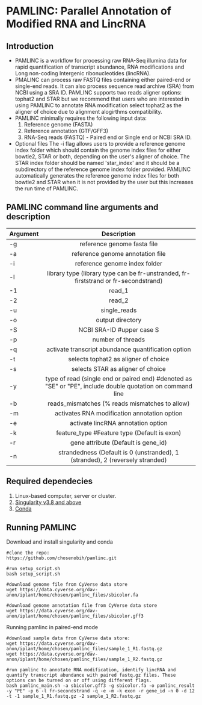 # PAMLINC: Parallel Annotation of Modified RNA and LincRNA

## Introduction

* PAMLINC is a workflow for processing raw RNA-Seq illumina data for rapid quantification of transcript abundance, RNA modifications and Long non-coding Intergenic ribonucleotides (lincRNA).
* PMALINC can process raw FASTQ files containing either paired-end or single-end reads. It can also process sequence read archive (SRA) from NCBI using a SRA ID. PAMLINC supports two reads aligner options: tophat2 and STAR but we recommend that users who are interested in using PAMLINC to annotate RNA modification select tophat2 as the aligner of choice due to alignment alogirthms compatibility.
* PAMLINC minimally requires the following input data:
  1. Reference genome (FASTA)
  2. Reference annotation (GTF/GFF3)
  3. RNA-Seq reads (FASTQ) - Paired end or Single end or NCBI SRA ID.
* Optional files
  The -i flag allows users to provide a reference genome index folder which should contain the genome index files for either bowtie2, STAR or both,           depending on the user's aligner of choice. The STAR index folder should be named 'star_index' and it should be a subdirectory of the reference genome       index folder provided. PAMLINC automatically generates the reference genome index files for both bowtie2 and STAR when it is not provided by the user but   this increases the run time of PAMLINC.


PAMLINC command line arguments and description
----------------------------------------------
| Argument      | Description                                                                                                 |
| ------------- |:-----------------------------------------------------------------------------------------------------------:|
| -g            | reference genome fasta file                                                                                 |
| -a            | reference genome annotation file                                                                            |
| -i            | reference genome index folder                                                                               |
| -l            | library type  (library type can be fr-unstranded, fr-firststrand or fr-secondstrand)                        |
| -1            | read_1                                                                                                      |
| -2            | read_2                                                                                                      |
| -u            | single_reads                                                                                                |
| -o            | output directory                                                                                            |
| -S            | NCBI SRA-ID #upper case S                                                                                   |
| -p            | number of threads                                                                                           |
| -q            | activate transcript abundance quantification option                                                         |
| -t            | selects tophat2 as aligner of choice                                                                        |
| -s            | selects STAR as aligner of choice                                                                           |
| -y            | type of read (single end or paired end) #denoted as "SE" or "PE", include double quotation on command line  |
| -b            | reads_mismatches (% reads mismatches to allow)                                                              |
| -m            | activates RNA modification annotation option                                                                |
| -e            | activate lincRNA annotation option                                                                          |
| -k            | feature_type #Feature type (Default is exon)                                                                |
| -r            | gene attribute (Default is gene_id)                                                                         |
| -n            | strandedness (Default is 0 (unstranded), 1 (stranded), 2 (reversely stranded)                               |

Required dependecies
--------------------
1. Linux-based computer, server or cluster.
2. [Singularity v3.8 and above](https://docs.sylabs.io/guides/3.0/user-guide/quick_start.html)
3. [Conda](https://conda.io/projects/conda/en/stable/user-guide/install/download.html)

Running PAMLINC
-----------------------
Download and install singularity and conda

```
#clone the repo:  
https://github.com/chosenobih/pamlinc.git
```  
```
#run setup_script.sh
bash setup_script.sh
```
```
#download genome file from CyVerse data store
wget https://data.cyverse.org/dav-anon/iplant/home/chosen/pamlinc_files/sbicolor.fa
```
```
#download genome annotation file from CyVerse data store
wget https://data.cyverse.org/dav-anon/iplant/home/chosen/pamlinc_files/sbicolor.gff3
```

Running pamlinc in paired-end mode
```
#download sample data from CyVerse data store:
wget https://data.cyverse.org/dav-anon/iplant/home/chosen/pamlinc_files/sample_1_R1.fastq.gz
wget https://data.cyverse.org/dav-anon/iplant/home/chosen/pamlinc_files/sample_1_R2.fastq.gz
```
```
#run pamlinc to annotate RNA modification, identify lincRNA and quantify transcript abundance with paired fastq.gz files. These options can be turned on or off using different flags.
bash pamlinc_main.sh -a sbicolor.gff3 -g sbicolor.fa -o pamlinc_result -y "PE" -p 6 -l fr-secondstrand -q -e -m -k exon -r gene_id -n 0 -d 12 -t -1 sample_1_R1.fastq.gz -2 sample_1_R2.fastq.gz
```
